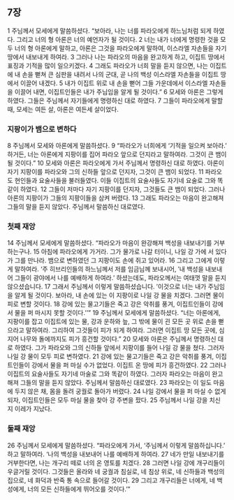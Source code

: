 ## 7장
1 주님께서 모세에게 말씀하셨다. “보아라, 나는 너를 파라오에게 하느님처럼 되게 하였다. 그리고 너의 형 아론은 너의 예언자가 될 것이다.
2 너는 내가 너에게 명령한 것을 모두 너의 형 아론에게 말하고, 아론은 그것을 파라오에게 말하여, 이스라엘 자손들을 자기 땅에서 내보내게 하여라.
3 그러나 나는 파라오의 마음을 완고하게 하고, 이집트 땅에서 표징과 기적을 많이 일으키겠다.
4 그래도 파라오가 너희 말을 듣지 않으면, 나는 이집트에 내 손을 뻗쳐 큰 심판을 내려서 나의 군대, 곧 나의 백성 이스라엘 자손들을 이집트 땅에서 이끌어 내겠다.
5 내가 이집트 위로 내 손을 뻗어 그들 가운데에서 이스라엘 자손들을 이끌어 내면, 이집트인들은 내가 주님임을 알게 될 것이다.”
6 모세와 아론은 그렇게 하였다. 그들은 주님께서 자기들에게 명령하신 대로 하였다.
7 그들이 파라오에게 말할 때, 모세는 여든 살, 아론은 여든세 살이었다.
### 지팡이가 뱀으로 변하다
8 주님께서 모세와 아론에게 말씀하셨다.
9 “파라오가 너희에게 ‘기적을 일으켜 보아라.’ 하거든, 너는 아론에게 지팡이를 집어 파라오 앞으로 던지라고 말하여라. 그것이 큰 뱀이 될 것이다.”
10 모세와 아론은 파라오에게 가서 주님께서 명령하신 대로 하였다. 아론이 자기 지팡이를 파라오와 그의 신하들 앞으로 던지자, 그것이 큰 뱀이 되었다.
11 파라오도 현인들과 요술사들을 불러들였다. 이들 이집트의 요술사들도 자기네 요술로 그와 똑같이 하였다.
12 그들이 저마다 자기 지팡이를 던지자, 그것들도 큰 뱀이 되었다. 그러나 아론의 지팡이가 그들의 지팡이들을 삼켜 버렸다.
13 그래도 파라오는 마음이 완고해져 그들의 말을 듣지 않았다. 주님께서 말씀하신 대로였다.
### 첫째 재앙
14 주님께서 모세에게 말씀하셨다. “파라오가 마음이 완강해져 백성을 내보내기를 거부하는구나.
15 아침에 파라오에게 가거라. 그가 물가로 나갈 터이니, 나일 강 가에 서 있다가 그를 만나라. 뱀으로 변하였던 그 지팡이도 손에 쥐고 있어라.
16 그리고 그에게 이렇게 말하여라. ‘주 히브리인들의 하느님께서 저를 임금님께 보내시어, ′내 백성을 내보내어 그들이 광야에서 나를 예배하게 하여라.′ 하셨는데도, 파라오께서는 여태껏 말을 듣지 않으셨습니다.
17 그래서 주님께서 이렇게 말씀하셨습니다. ′이것으로 너는 내가 주님임을 알게 될 것이다. 보아라, 내 손에 있는 이 지팡이로 나일 강 물을 치겠다. 그러면 물이 피로 변할 것이다.
18 강에 있는 물고기들은 죽고 강은 악취를 풍겨, 이집트인들이 강에서 물을 퍼 마시지 못할 것이다.′’”
19 주님께서 모세에게 말씀하셨다. “너는 아론에게, 지팡이를 잡고 이집트에 있는 물, 강과 운하와 늪, 그 밖에 물이 괸 모든 곳 위로 손을 뻗으라고 말하여라. 그리하여 그것들이 피가 되게 하여라. 그러면 이집트 땅 모든 곳에, 심지어 나무와 돌에까지도 피가 흥건할 것이다.”
20 모세와 아론은 주님께서 명령하신 대로 하였다. 그가 파라오와 그의 신하들 앞에서 지팡이를 들어 나일 강 물을 쳤다. 그러자 나일 강 물이 모두 피로 변하였다.
21 강에 있는 물고기들은 죽고 강은 악취를 풍겨, 이집트인들이 강에서 물을 퍼 마실 수가 없었다. 이집트 온 땅에 피가 흥건하였다.
22 그러나 이집트의 요술사들도 자기네 마술로 그와 똑같이 하였다. 그러자 파라오는 마음이 완고해져 그들의 말을 듣지 않았다. 주님께서 말씀하신 대로였다.
23 파라오는 이 일도 마음에 두지 않은 채, 몸을 돌려 궁궐로 돌아가 버렸다.
24 나일 강에서 물을 퍼 마실 수 없게 되자, 이집트인들은 모두 마실 물을 찾아 강 주변을 팠다.
25 주님께서 나일 강을 치신 지 이레가 지났다.
### 둘째 재앙
26 주님께서 모세에게 말씀하셨다. “파라오에게 가서, ‘주님께서 이렇게 말씀하십니다.’ 하고 말하여라. ‘나의 백성을 내보내어 나를 예배하게 하여라.
27 네가 만일 내보내기를 거부한다면, 나는 개구리 떼로 너의 온 영토를 치겠다.
28 그러면 나일 강에 개구리들이 우글거릴 것이다. 그것들은 올라와 네 궁궐과 침실로, 네 침상 위로, 네 신하들과 백성의 집으로, 네 화덕과 반죽 통 속으로 들어갈 것이다.
29 그리고 개구리들은 너에게, 네 백성에게, 너의 모든 신하들에게 뛰어오를 것이다.’”
